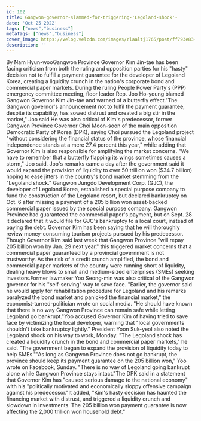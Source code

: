 ```yaml
---
id: 102
title: Gangwon-governor-slammed-for-triggering-'Legoland-shock'-
date: 'Oct 25 2022'
tags: ["news","business"]
metaTags: ["news","business"]
cover_image: https://velog.velcdn.com/images/rlaaltj1765/post/ff793e83-baba-4dd5-a97c-fbd1e858632b/news2.jpg
description: ''
---
```


By Nam Hyun-wooGangwon Province Governor Kim Jin-tae has been facing criticism from both the ruling and opposition parties for his "hasty" decision not to fulfill a payment guarantee for the developer of Legoland Korea, creating a liquidity crunch in the nation's corporate bond and commercial paper markets. During the ruling People Power Party's (PPP) emergency committee meeting, floor leader Rep. Joo Ho-young blamed Gangwon Governor Kim Jin-tae and warned of a butterfly effect."The Gangwon governor's announcement not to fulfil the payment guarantee, despite its capability, has sowed distrust and created a big stir in the market," Joo said.He was also critical of Kim's predecessor, former Gangwon Province Governor Choi Moon-soon of the main opposition Democratic Party of Korea (DPK), saying Choi pursued the Legoland project "without considering the financial status of the province, whose financial independence stands at a mere 27.4 percent this year," while adding that Governor Kim is also responsible for amplifying the market concerns. "We have to remember that a butterfly flapping its wings sometimes causes a storm," Joo said. Joo's remarks came a day after the government said it would expand the provision of liquidity to over 50 trillion won ($34.7 billion) hoping to ease jitters in the country's bond market stemming from the "Legoland shock." Gangwon Jungdo Development Corp. (GJC), the developer of Legoland Korea, established a special purpose company to fund the construction of the Legoland resort, but declared bankruptcy on Oct. 6 after missing a payment of a 205 billion won asset-backed commercial paper issued by the special purpose company. Gangwon Province had guaranteed the commercial paper's payment, but on Sept. 28 it declared that it would file for GJC's bankruptcy to a local court, instead of paying the debt. Governor Kim has been saying that he will thoroughly review money-consuming tourism projects pursued by his predecessor. Though Governor Kim said last week that Gangwon Province "will repay 205 billion won by Jan. 29 next year," this triggered market concerns that a commercial paper guaranteed by a provincial government is not trustworthy. As the risk of a credit crunch amplified, the bond and commercial paper markets of the country were running short of liquidity, dealing heavy blows to small and medium-sized enterprises (SMEs) seeking investors.Former lawmaker Yoo Seong-min was also critical of the Gangwon governor for his "self-serving" way to save face. "Earlier, the governor said he would apply for rehabilitation procedure for Legoland and his remarks paralyzed the bond market and panicked the financial market," the economist-turned-politician wrote on social media. "He should have known that there is no way Gangwon Province can remain safe while letting Legoland go bankrupt."Yoo accused Governor Kim of having tried to save face by victimizing the local developer, warning that "local governments shouldn't take bankruptcy lightly." President Yoon Suk-yeol also noted the Legoland shock on his way to work, Monday. "The Legoland shock has created a liquidity crunch in the bond and commercial paper markets," he said. "The government began to expand the provision of liquidity today to help SMEs.""As long as Gangwon Province does not go bankrupt, the province should keep its payment guarantee on the 205 billion won," Yoo wrote on Facebook, Sunday. "There is no way of Legoland going bankrupt alone while Gangwon Province stays intact."The DPK said in a statement that Governor Kim has "caused serious damage to the national economy" with his "politically motivated and economically sloppy offensive campaign against his predecessor."It added, "Kim's hasty decision has haunted the financing market with distrust, and triggered a liquidity crunch and slowdown in investments. The 205 billion won payment guarantee is now affecting the 2,000 trillion won household debt." 
